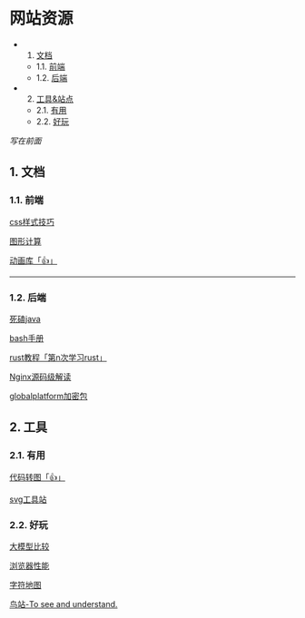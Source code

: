 
<h1>网站资源</h1>

* 1. [文档](#first)
    * 1.1. [前端](#firstPOne)
    * 1.2. [后端](#firstPTwo) 

* 2. [工具&站点](#second)
    * 2.1. [有用](#secondPOne)
    * 2.2. [好玩](#secondPTwo)

*写在前面*

## 1.  <a name='first'></a> 文档

### 1.1. <a name='firstPOne'></a> 前端


[css样式技巧](https://css-tricks.com/)

[图形计算](https://www.desmos.com/calculator?lang=zh-CN)

[动画库「👍」](https://animejs.com/)

---

### 1.2. <a name='firstPTwo'></a> 后端

[死磕java](https://www.skjava.com/sike-java)

[bash手册](https://chegva.com/ueditor/php/upload/file/20180103/1514968607814189.pdf)


[rust教程「第n次学习rust」](https://kaisery.github.io/trpl-zh-cn/)

[Nginx源码级解读](https://www.kancloud.cn/digest/understandingnginx/202587)

[globalplatform加密包](https://pinpasjc.win.tue.nl/docs/apis/gp211/org/globalplatform/)

## 2.  <a name='second'></a> 工具
### 2.1. <a name='secondPOne'></a> 有用

[代码转图「👍」](https://carbon.now.sh)

[svg工具站](https://www.svgrepo.com/)

### 2.2. <a name='secondPTwo'></a> 好玩

[大模型比较](https://beta.lmarena.ai/)

[浏览器性能](https://browserbench.org/)

[字符地图](https://asciicker.com/x13/)

[鸟站-To see and understand.](https://yihanphotos.eth.sucks/)